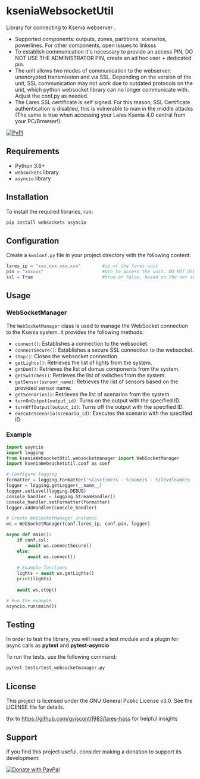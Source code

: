 # kseniaWebsocketUtil

Library for connecting to Ksenia webserver .

- Supported components: outputs, zones, partitions, scenarios, powerlines. For other components, open issues to linksss
- To establish communication it's necessary to provide an access PIN, DO NOT USE THE ADMINISTRATOR PIN, create an ad hoc user + dedicated pin.
- The unit allows two modes of communication to the webserver: unencrypted transmission and via SSL. Depending on the version of the unit, SSL communication may not work due to outdated protocols on the unit, which python websocket library can no longer communicate with. Adjust the conf.py as needed.
- The Lares SSL certificate is self signed. For this reason, SSL Certificate authentication is disabled, this is vulnerable to man in the middle attacks (The same is true when accessing your Lares Ksenia 4.0 central from your PC/Browser!).

  
[![PyPI](https://img.shields.io/pypi/v/kseniaWebsocketUtil.svg)](https://pypi.org/project/kseniaWebsocketUtil/)
## Requirements

- Python 3.6+
- `websockets` library
- `asyncio` library

## Installation

To install the required libraries, run:

```sh
pip install websockets asyncio
```

## Configuration

Create a `kwsConf.py` file in your project directory with the following content:

```python
lares_ip = "xxx.xxx.xxx.xxx"        #ip of the lares unit
pin = "xxxxxx"                      #pin to access the unit. DO NOT USE THE ADMIN PIN
ssl = True                          #true or false, based on the net settings of the unit. It allows SSL communication
```
## Usage

### WebSocketManager

The `WebSocketManager` class is used to manage the WebSocket connection to the Ksenia system.
It provides the following methods:

- `connect()`: Establishes a connection to the websocket.
- `connectSecure()`: Establishes a secure SSL connection to the websocket.
- `stop()`: Closes the websocket connection.
- `getLights()`: Retrieves the list of lights from the system.
- `getDom()`: Retrieves the list of domus components from the system.
- `getSwitches()`: Retrieves the list of switches from the system.
- `getSensor(sensor_name)`: Retrieves the list of sensors based on the provided sensor name.
- `getScenarios()`: Retrieves the list of scenarios from the system.
- `turnOnOutput(output_id)`: Turns on the output with the specified ID.
- `turnOffOutput(output_id)`: Turns off the output with the specified ID.
- `executeScenario(scenario_id)`: Executes the scenario with the specified ID.

### Example

```python
import asyncio
import logging
from kseniaWebsocketUtil.websocketmanager import WebSocketManager
import kseniaWebsocketUtil.conf as conf

# Configure logging
formatter = logging.Formatter('%(asctime)s - %(name)s - %(levelname)s - %(message)s')
logger = logging.getLogger(__name__)
logger.setLevel(logging.DEBUG)
console_handler = logging.StreamHandler()
console_handler.setFormatter(formatter)
logger.addHandler(console_handler)

# Create WebSocketManager instance
ws = WebSocketManager(conf.lares_ip, conf.pin, logger)

async def main():
    if conf.ssl:
        await ws.connectSecure()
    else:
        await ws.connect()
    
    # Example functions
    lights = await ws.getLights()
    print(lights)
    
    await ws.stop()

# Run the example
asyncio.run(main())
```

## Testing

 
In order to test the library, you will need a test module and a plugin for async calls as **pytest** and **pytest-asyncio** 

To run the tests, use the following command:

```sh
pytest tests/test_websocketmanager.py
```

## License

This project is licensed under the GNU General Public License v3.0. See the LICENSE file for details.

thx to https://github.com/gvisconti1983/lares-hass for helpful insights

## Support



If you find this project useful, consider making a donation to support its development:

[![Donate with PayPal](https://img.shields.io/badge/Donate-PayPal-blue.svg)](https://www.paypal.com/donate/?hosted_button_id=XXMMY7ZYEHWW4)

